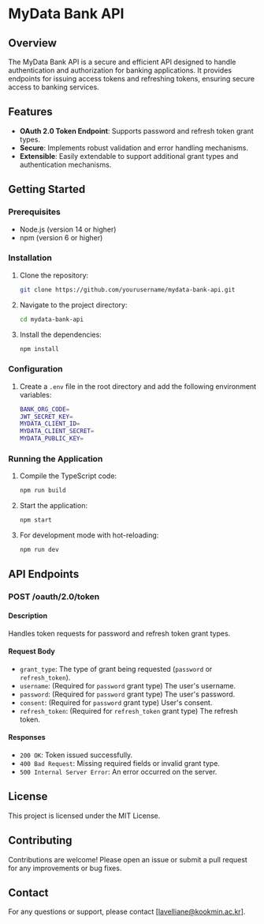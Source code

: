 ﻿# MyData Bank API

## Overview
The MyData Bank API is a secure and efficient API designed to handle authentication and authorization for banking applications. It provides endpoints for issuing access tokens and refreshing tokens, ensuring secure access to banking services.

## Features
- **OAuth 2.0 Token Endpoint**: Supports password and refresh token grant types.
- **Secure**: Implements robust validation and error handling mechanisms.
- **Extensible**: Easily extendable to support additional grant types and authentication mechanisms.

## Getting Started

### Prerequisites
- Node.js (version 14 or higher)
- npm (version 6 or higher)

### Installation
1. Clone the repository:
   ```sh
   git clone https://github.com/yourusername/mydata-bank-api.git
   ```
2. Navigate to the project directory:
   ```sh
   cd mydata-bank-api
   ```
3. Install the dependencies:
   ```sh
   npm install
   ```

### Configuration
1. Create a `.env` file in the root directory and add the following environment variables:
   ```sh
   BANK_ORG_CODE=
   JWT_SECRET_KEY=
   MYDATA_CLIENT_ID=
   MYDATA_CLIENT_SECRET=
   MYDATA_PUBLIC_KEY=
   ```

### Running the Application
1. Compile the TypeScript code:
   ```sh
   npm run build
   ```
2. Start the application:
   ```sh
   npm start
   ```
3. For development mode with hot-reloading:
   ```sh
   npm run dev
   ```

## API Endpoints

### POST /oauth/2.0/token
#### Description
Handles token requests for password and refresh token grant types.

#### Request Body
- `grant_type`: The type of grant being requested (`password` or `refresh_token`).
- `username`: (Required for `password` grant type) The user's username.
- `password`: (Required for `password` grant type) The user's password.
- `consent`: (Required for `password` grant type) User's consent.
- `refresh_token`: (Required for `refresh_token` grant type) The refresh token.

#### Responses
- `200 OK`: Token issued successfully.
- `400 Bad Request`: Missing required fields or invalid grant type.
- `500 Internal Server Error`: An error occurred on the server.

## License
This project is licensed under the MIT License.

## Contributing
Contributions are welcome! Please open an issue or submit a pull request for any improvements or bug fixes.

## Contact
For any questions or support, please contact [lavelliane@kookmin.ac.kr].
